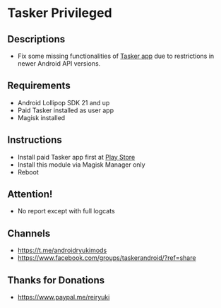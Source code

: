 # **Tasker Privileged**

## Descriptions
- Fix some missing functionalities of [Tasker app](https://play.google.com/store/apps/details?id=net.dinglisch.android.taskerm) due to restrictions in newer Android API versions.

## Requirements
- Android Lollipop SDK 21 and up
- Paid Tasker installed as user app
- Magisk installed

## Instructions
- Install paid Tasker app first at [Play Store](https://play.google.com/store/apps/details?id=net.dinglisch.android.taskerm)
- Install this module via Magisk Manager only
- Reboot

## Attention!
- No report except with full logcats

## Channels
- https://t.me/androidryukimods
- https://www.facebook.com/groups/taskerandroid/?ref=share

## Thanks for Donations
- https://www.paypal.me/reiryuki
